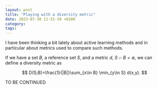 ```yaml
---
layout: post
title: "Playing with a diversity metric"
date: 2023-07-30 11-51-59 +0100
category: 
tags: 
---
```


I have been thinking a bit lately about active learning methods and in particular about metrics used to compare such methods. 

If we have a set $B$, a reference set $S$, and a metric $d$, $S\cap B=\emptyset$, we can define a diversity metric as 

$$
D(S;B)=\frac{1}{|B|}\sum_{x\in B} \min_{y\in S} d(x,y).
$$


TO BE CONTINUED

